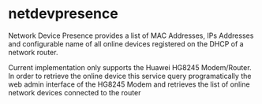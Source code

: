 # netdevpresence
Network Device Presence provides a list of MAC Addresses, IPs Addresses and configurable name of 
all online devices registered on the DHCP of a network router.

Current implementation only supports the Huawei HG8245 Modem/Router. In order to retrieve the online device
this service query programatically the web admin interface of the HG8245 Modem and retrieves the list 
of online network devices connected to the router 
